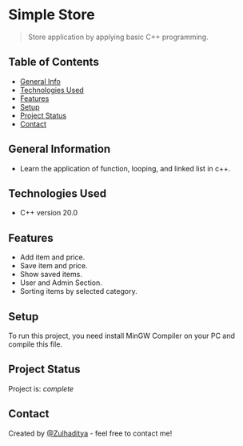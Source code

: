 # Simple Store
> Store application by applying basic C++ programming.

## Table of Contents
* [General Info](#general-information)
* [Technologies Used](#technologies-used)
* [Features](#features)
* [Setup](#setup)
* [Project Status](#project-status)
* [Contact](#contact)

## General Information
- Learn the application of function, looping, and linked list in c++.

## Technologies Used
- C++ version 20.0

## Features
- Add item and price.
- Save item and price.
- Show saved items.
- User and Admin Section.
- Sorting items by selected category.

## Setup
To run this project, you need install MinGW Compiler on your PC and compile this file.

## Project Status
Project is: _complete_

## Contact
Created by [@Zulhaditya](https://itsmyportofolio.netlify.app/) - feel free to contact me!

